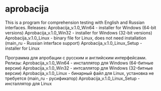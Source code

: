 # aprobacija
This is a program for comprehension testing with English and Russian interfaces.
Releases:
Aprobacija_v.1.0_Win64 - installer for Windows (64-bit versions)
Aprobacija_v.1.0_Win32 - installer for Windows (32-bit versions)
Aprobacija_v.1.0_Linux - binary file for Linux, does not need installation  (main_ru - Russian interface support)
Aprobacija_v.1.0_Linux_Setup - installer for Linux

Программа для апробации с русским и английским интерфейсами.
Релизы:
Aprobacija_v.1.0_Win64 - инсталлятор для Windows (64-битные версии)
Aprobacija_v.1.0_Win32 - интсаллятор для Windows (32-битные версии)
Aprobacija_v.1.0_Linux - бинарный файл для Linux, установка не требуется (main_ru - русификатор)
Aprobacija_v.1.0_Linux_Setup - инсталлятор для Linux
